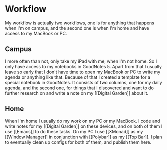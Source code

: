 # Workflow

My workflow is actually two workflows, one is for
anything that happens when I'm on campus, and the
second one is when I'm home and have access to my MacBook
or PC.

## Campus

I more often than not, only take my iPad with me, when I'm not home.
So I only have access to my notebooks in GoodNotes 5.
Apart from that I usually leave so early that I don't have time
to open my MacBook or PC to write my agenda or anything like that.
Because of that I created a template for a special notebook in GoodNotes.
It consists of two columns, one for my daily agenda, and the second one,
for things that I discovered and want to do further research on and
write a note on my [[Digital Garden]] about it.

## Home

When I'm home I usually do my work on my PC or my MacBook.
I code and write notes for my [[Digital Garden]] on these devices,
and on both of them I use [[Emacs]] to do these tasks.
On my PC I use [[XMonad]] as my [[Window Manager]] in conjunction with
[[Polybar]] as my [[Top Bar]]. I plan to eventually clean up
configs for both of them, and publish them here.